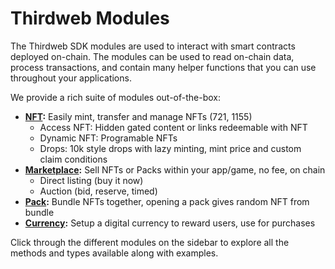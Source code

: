# Thirdweb Modules

The Thirdweb SDK modules are used to interact with smart contracts
deployed on-chain. The modules can be used to read on-chain data,
process transactions, and contain many helper functions
that you can use throughout your applications.

We provide a rich suite of modules out-of-the-box:

- **[NFT](https://docs.nftlabs.co/sdk/nft):** Easily mint, transfer and manage NFTs (721, 1155)
    - Access NFT: Hidden gated content or links redeemable with NFT
    - Dynamic NFT: Programable NFTs
    - Drops: 10k style drops with lazy minting, mint price and custom claim conditions
- **[Marketplace](https://docs.nftlabs.co/javascript-sdk/market):** Sell NFTs or Packs within your app/game, no fee, on chain
    - Direct listing (buy it now)
    - Auction (bid, reserve, timed)
- **[Pack](https://docs.nftlabs.co/sdk/pack):** Bundle NFTs together, opening a pack gives random NFT from bundle
- **[Currency](https://docs.nftlabs.co/sdk/currency):** Setup a digital currency to reward users, use for purchases

Click through the different modules on the sidebar to explore all the methods and types available along with examples.

